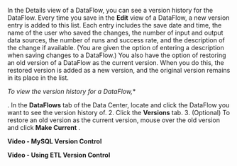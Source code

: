 

In the Details view of a DataFlow, you can see a version history for the DataFlow. Every time you save in the
 **Edit**
 view of a DataFlow, a new version entry is added to this list. Each entry includes the save date and time, the name of the user who saved the changes, the number of input and output data sources, the number of runs and success rate, and the description of the change if available. (You are given the option of entering a description when saving changes to a DataFlow.) You also have the option of restoring an old version of a DataFlow as the current version. When you do this, the restored version is added as a new version, and the original version remains in its place in the list.

*To view the version history for a DataFlow,**

. In the
 **DataFlows**
 tab of the Data Center, locate and click the DataFlow you want to see the version history of.
2. Click the
 **Versions**
 tab.
3. (Optional) To restore an old version as the current version, mouse over the old version and click
 **Make Current**
 .


**Video - MySQL Version Control**


**Video - Using ETL Version Control**



